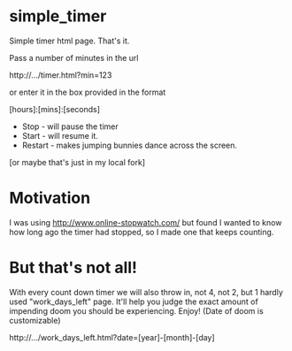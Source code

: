simple_timer
============

Simple timer html page. That's it.

Pass a number of minutes in the url 

http://.../timer.html?min=123

or enter it in the box provided in the format

\[hours\]:\[mins\]:\[seconds\]

* Stop - will pause the timer
* Start - will resume it.
* Restart - makes jumping bunnies dance across the screen.

[or maybe that's just in my local fork]

Motivation
==========

I was using http://www.online-stopwatch.com/ but found I wanted to know how long ago the timer had stopped, so I made one that keeps counting.

But that's not all!
==============

With every count down timer we will also throw in, not 4, not 2, but 1 hardly used "work_days_left" page. It'll help you judge the exact amount of impending doom you should be experiencing.  Enjoy!  (Date of doom is customizable)

http://.../work_days_left.html?date=[year]-[month]-[day]
